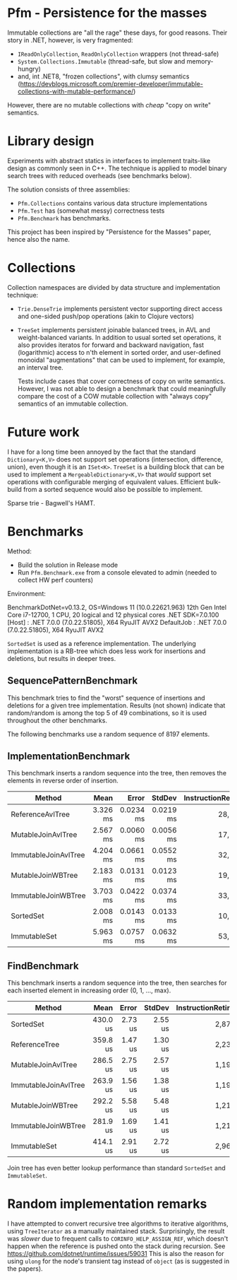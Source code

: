 # Pfm - Persistence for the masses

Immutable collections are "all the rage" these days, for good reasons.  Their story in .NET, however,
is very fragmented:

- `IReadOnlyCollection`, `ReadOnlyCollection` wrappers (not thread-safe)
- `System.Collections.Immutable` (thread-safe, but slow and memory-hungry)
- and, int .NET8, "frozen collections", with clumsy semantics (https://devblogs.microsoft.com/premier-developer/immutable-collections-with-mutable-performance/)

However, there are no mutable collections with _cheap_ "copy on write" semantics.

# Library design

Experiments with abstract statics in interfaces to implement traits-like design as commonly seen in C++.
The technique is applied to model binary search trees with reduced overheads (see benchmarks below).

The solution consists of three assemblies:

- `Pfm.Collections` contains various data structure implementations
- `Pfm.Test` has (somewhat messy) correctness tests
- `Pfm.Benchmark` has benchmarks.

This project has been inspired by "Persistence for the Masses" paper, hence also the name.

# Collections

Collection namespaces are divided by data structure and implementation technique:

- `Trie.DenseTrie` implements persistent vector supporting direct access and one-sided push/pop operations (akin to Clojure vectors)
- `TreeSet` implements persistent joinable balanced trees, in AVL and weight-balanced variants.  In addition
  to usual sorted set operations, it also provides iteratos for forward and backward navigation, fast (logarithmic)
  access to n'th element in sorted order, and user-defined monoidal "augmentations" that can be used to implement,
  for example, an interval tree.

  Tests include cases that cover correctness of copy on write semantics.  However, I was not able to design a
  benchmark that could meaningfully compare the cost of a COW mutable collection with "always copy" semantics
  of an immutable collection.

# Future work

I have for a long time been annoyed by the fact that the standard `Dictionary<K,V>` does not support set
operations (intersection, difference, union), even though it is an `ISet<K>`.  `TreeSet` is a building block
that can be used to implement a `MergeableDictionary<K,V>` that _would_ support set operations with
configurable merging of equivalent values.  Efficient bulk-build from a sorted sequence would also be possible
to implement.

Sparse trie - Bagwell's HAMT.

# Benchmarks

Method:

- Build the solution in Release mode
- Run `Pfm.Benchmark.exe` from a console elevated to admin (needed to collect HW perf counters)

Environment:

BenchmarkDotNet=v0.13.2, OS=Windows 11 (10.0.22621.963)
12th Gen Intel Core i7-12700, 1 CPU, 20 logical and 12 physical cores
.NET SDK=7.0.100
  [Host]     : .NET 7.0.0 (7.0.22.51805), X64 RyuJIT AVX2
  DefaultJob : .NET 7.0.0 (7.0.22.51805), X64 RyuJIT AVX2

`SortedSet` is used as a reference implementation.  The underlying implementation is a RB-tree which does less
work for insertions and deletions, but results in deeper trees.

## SequencePatternBenchmark

This benchmark tries to find the "worst" sequence of insertions and deletions for a given tree implementation.
Results (not shown) indicate that random/random is among the top 5 of 49 combinations, so it is used throughout
the other benchmarks.

The following benchmarks use a random sequence of 8197 elements.

## ImplementationBenchmark
This benchmark inserts a random sequence into the tree, then removes the elements in reverse order of insertion.

|               Method |     Mean |     Error |    StdDev | InstructionRetired/Op | CacheMisses/Op |     Gen0 |     Gen1 |  Allocated |
|--------------------- |---------:|----------:|----------:|----------------------:|---------------:|---------:|---------:|-----------:|
|     ReferenceAvlTree | 3.326 ms | 0.0234 ms | 0.0219 ms |            28,540,104 |          6,189 |  23.4375 |   7.8125 |  320.66 KB |
|   MutableJoinAvlTree | 2.567 ms | 0.0060 ms | 0.0056 ms |            17,372,917 |          6,849 |  27.3438 |   7.8125 |  384.24 KB |
| ImmutableJoinAvlTree | 4.204 ms | 0.0661 ms | 0.0552 ms |            32,066,667 |         45,107 | 757.8125 | 460.9375 | 9712.08 KB |
|    MutableJoinWBTree | 2.183 ms | 0.0131 ms | 0.0123 ms |            19,393,490 |          6,487 |  27.3438 |   7.8125 |  384.24 KB |
|  ImmutableJoinWBTree | 3.703 ms | 0.0422 ms | 0.0374 ms |            33,895,573 |         49,957 | 746.0938 | 484.3750 |  9550.6 KB |
|            SortedSet | 2.008 ms | 0.0143 ms | 0.0133 ms |            10,904,167 |          5,609 |  23.4375 |   7.8125 |  320.24 KB |
|         ImmutableSet | 5.963 ms | 0.0757 ms | 0.0632 ms |            53,734,375 |         77,965 | 757.8125 | 460.9375 | 9713.33 KB |

## FindBenchmark

This benchmark inserts a random sequence into the tree, then searches for each inserted element in increasing order (0, 1, ..., max).

|               Method |     Mean |   Error |  StdDev | InstructionRetired/Op | CacheMisses/Op |
|--------------------- |---------:|--------:|--------:|----------------------:|---------------:|
|            SortedSet | 430.0 us | 2.73 us | 2.55 us |             2,872,241 |            445 |
|        ReferenceTree | 359.8 us | 1.47 us | 1.30 us |             2,236,198 |            301 |
|   MutableJoinAvlTree | 286.5 us | 2.75 us | 2.57 us |             1,195,705 |            338 |
| ImmutableJoinAvlTree | 263.9 us | 1.56 us | 1.38 us |             1,195,768 |            238 |
|    MutableJoinWBTree | 292.2 us | 5.58 us | 5.48 us |             1,215,208 |            437 |
|  ImmutableJoinWBTree | 281.9 us | 1.69 us | 1.41 us |             1,214,160 |            534 |
|         ImmutableSet | 414.1 us | 2.91 us | 2.72 us |             2,962,923 |            335 |

Join tree has even better lookup performance than standard `SortedSet` and `ImmutableSet`.

# Random implementation remarks

I have attempted to convert recursive tree algorithms to iterative algorithms, using `TreeIterator` as a manually
maintained stack.  Surprisingly, the result was _slower_ due to frequent calls to `CORINFO_HELP_ASSIGN_REF`, which
doesn't happen when the reference is pushed onto the stack during recursion.
See https://github.com/dotnet/runtime/issues/59031  This is also the reason for using `ulong` for the node's transient
tag instead of `object` (as is suggested in the papers).
